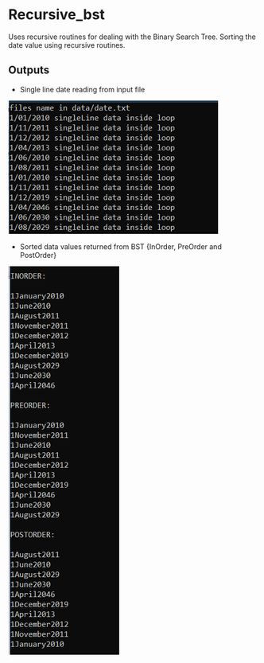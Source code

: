 # Recursive_bst

Uses recursive routines for dealing with the Binary Search Tree.
Sorting the date value using recursive routines.

## Outputs

- Single line date reading from input file

![Singleline date reading](https://github.com/rijan-chapagain/recursive_bst/blob/main/screenshots/singleline_dates.PNG)

- Sorted data values returned from BST {InOrder, PreOrder and PostOrder}

![Sorted date](https://github.com/rijan-chapagain/recursive_bst/blob/main/screenshots/sorted_data.PNG)

